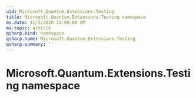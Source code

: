 ```yaml
---
uid: Microsoft.Quantum.Extensions.Testing
title: Microsoft.Quantum.Extensions.Testing namespace
ms.date: 11/3/2020 12:00:00 AM
ms.topic: article
qsharp.kind: namespace
qsharp.name: Microsoft.Quantum.Extensions.Testing
qsharp.summary: ''
---
```


# Microsoft.Quantum.Extensions.Testing namespace




